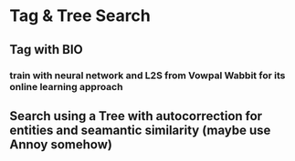 # Tag & Tree Search
## Tag with BIO 
  ### train with neural network and L2S from Vowpal Wabbit for its online learning approach
## Search using a Tree with autocorrection for entities and seamantic similarity (maybe use Annoy somehow)
